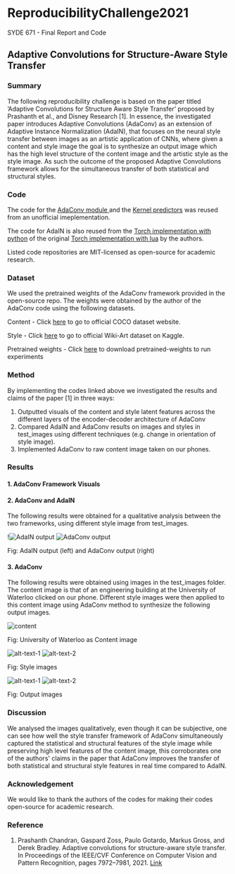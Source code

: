 # ReproducibilityChallenge2021
SYDE 671 - Final Report and Code 


## Adaptive Convolutions for Structure-Aware Style Transfer 

### Summary 

The following reproducibility challenge is based on the paper titled ’Adaptive Convolutions for Structure Aware Style
Transfer’ proposed by Prashanth et al., and Disney Research [1]. In essence, the investigated paper introduces Adaptive
Convolutions (AdaConv) as an extension of Adaptive Instance Normalization (AdaIN), that focuses on the neural
style transfer between images as an artistic application of CNNs, where given a content and style image the goal is to
synthesize an output image which has the high level structure of the content image and the artistic style as the style
image. As such the outcome of the proposed Adaptive Convolutions framework allows for the simultaneous transfer of
both statistical and structural styles.

### Code 

The code for the [AdaConv module ](https://github.com/RElbers/ada-conv-pytorch/blob/master/lib/adaconv/adaconv.py/) and the [Kernel predictors](https://github.com/RElbers/ada-conv-pytorch/blob/master/lib/adaconv/kernel_predictor.py/) was reused from an unofficial imeplementation.


The code for AdaIN is also reused from the [Torch implementation with python](https://github.com/naoto0804/pytorch-AdaIN) of the original [Torch implementation with lua](https://github.com/xunhuang1995/AdaIN-style) by the authors. 

Listed code repositories are MIT-licensed as open-source for academic research. 

### Dataset 

We used the pretrained weights of the AdaConv framework provided in the open-source repo. The weights were obtained by the author of the 
AdaConv code using the following datasets. 

Content - Click [here](https://cocodataset.org/#home) to go to official COCO dataset website. 

Style - Click [here](https://www.kaggle.com/antoinegruson/-wikiart-all-images-120k-link) to go to official Wiki-Art dataset on Kaggle.

Pretrained weights - Click [here](https://drive.google.com/file/d/17h-Hd08n-f_5D8cDV08dpB_-W1cs5jbt/view?usp=sharing) to download pretrained-weights to run experiments 

### Method

By implementing the codes linked above we investigated the results and claims of the paper [1] in three ways: 
1. Outputted visuals of the content and style latent features across the different layers of the encoder-decoder architecture of AdaConv 
2. Compared AdaIN and AdaConv results on images and styles in test_images using different techniques (e.g. change in orientation of style image). 
3. Implemented AdaConv to raw content image taken on our phones. 

### Results 

#### 1. AdaConv Framework Visuals

#### 2. AdaConv and AdaIN 
The following results were obtained for a qualitative analysis between the two frameworks, using different style image from 
test_images. 

!![AdaIN output](https://user-images.githubusercontent.com/38030229/145604938-059454fe-377e-4826-8b62-66d7ea34238c.jpg "AdaIN output") ![AdaConv output](https://user-images.githubusercontent.com/38030229/145605309-a107dcc5-809d-4ffd-9bd2-657ba5246d6d.png "AdaConv output ")

Fig: AdaIN output (left) and AdaConv output (right)

#### 3. AdaConv 
The following results were obtained using images in the test_images folder. The content image is that of an engineering building at the University
of Waterloo clicked on our phone. Different style images were then applied to this content image using AdaConv method to synthesize the 
following output images. 

![content](https://user-images.githubusercontent.com/38030229/145607240-37b904ca-d39c-4356-beb0-c075c2ecce7c.jpg)

Fig: University of Waterloo as Content image

![alt-text-1](https://user-images.githubusercontent.com/38030229/145606791-d628e160-c6ad-4de2-baa9-7414c2e4df2a.jpg "title-1") ![alt-text-2](https://user-images.githubusercontent.com/38030229/145607598-e00dd4e2-baba-4ad0-b81e-4302d992d949.jpg "title-2") 

Fig: Style images

![alt-text-1](https://user-images.githubusercontent.com/38030229/145606927-da518a2a-8b53-49e2-a1f5-9b26d471bd40.png "title-1") ![alt-text-2](https://user-images.githubusercontent.com/38030229/145607670-019de6bd-7dca-4a58-bc92-a39aa6ecad8d.png "title-2") 

Fig: Output images 

### Discussion 

We analysed the images qualitatively, even though it can be subjective, one can see how well the style transfer framework of AdaConv 
simultaneously captured the statistical and structural features of the style image while preserving high level features of the content image, 
this corroborates one of the authors' claims in the paper that AdaConv improves the transfer of both statistical and structural style features in real time compared to AdaIN.

### Acknowledgement 

We would like to thank the authors of the codes for making their codes open-source for academic research. 

### Reference 
1. Prashanth Chandran, Gaspard Zoss, Paulo Gotardo, Markus Gross, and Derek Bradley. Adaptive convolutions
for structure-aware style transfer. In Proceedings of the IEEE/CVF Conference on Computer Vision and Pattern
Recognition, pages 7972–7981, 2021. [Link](https://openaccess.thecvf.com/content/CVPR2021/html/Chandran_Adaptive_Convolutions_for_Structure-Aware_Style_Transfer_CVPR_2021_paper.html) 
